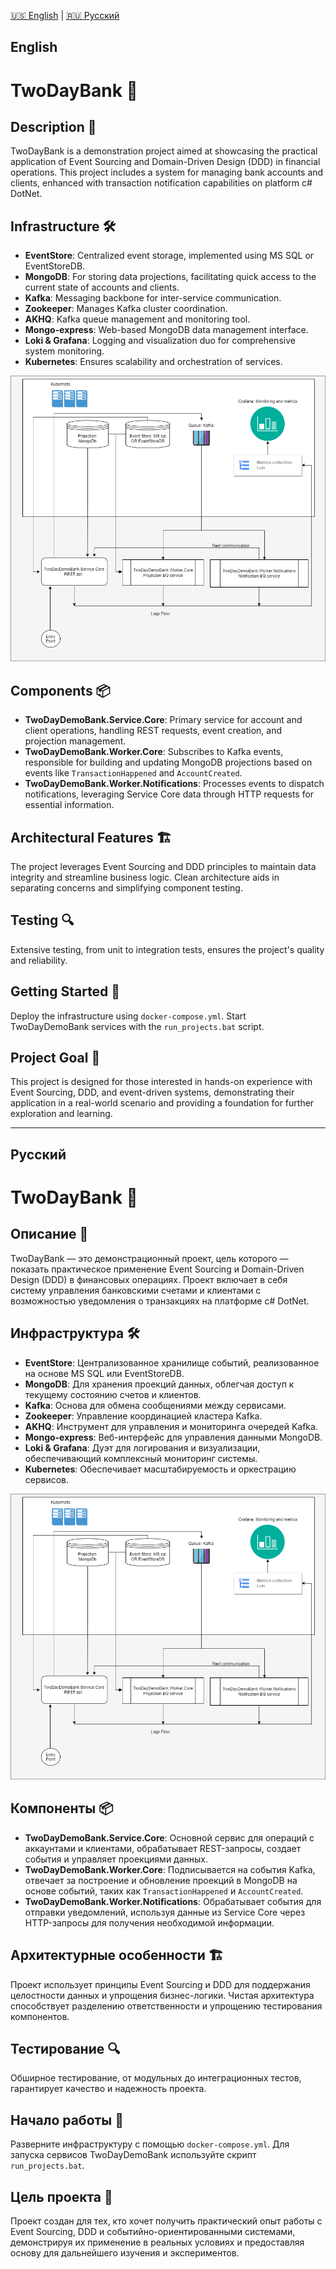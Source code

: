 ﻿[🇺🇸 English](#english) | [🇷🇺 Русский](#русский)

## English

# TwoDayBank 🏦

## Description 📝

TwoDayBank is a demonstration project aimed at showcasing the practical application of Event Sourcing and Domain-Driven Design (DDD) in financial operations. This project includes a system for managing bank accounts and clients, enhanced with transaction notification capabilities  on platform c# DotNet.

## Infrastructure 🛠️

- **EventStore**: Centralized event storage, implemented using MS SQL or EventStoreDB.
- **MongoDB**: For storing data projections, facilitating quick access to the current state of accounts and clients.
- **Kafka**: Messaging backbone for inter-service communication.
- **Zookeeper**: Manages Kafka cluster coordination.
- **AKHQ**: Kafka queue management and monitoring tool.
- **Mongo-express**: Web-based MongoDB data management interface.
- **Loki & Grafana**: Logging and visualization duo for comprehensive system monitoring.
- **Kubernetes**: Ensures scalability and orchestration of services.

![Infrastructure Diagram](assets/TwoDayBankInfrastructure.png)

## Components 📦

- **TwoDayDemoBank.Service.Core**: Primary service for account and client operations, handling REST requests, event creation, and projection management.
- **TwoDayDemoBank.Worker.Core**: Subscribes to Kafka events, responsible for building and updating MongoDB projections based on events like `TransactionHappened` and `AccountCreated`.
- **TwoDayDemoBank.Worker.Notifications**: Processes events to dispatch notifications, leveraging Service Core data through HTTP requests for essential information.

## Architectural Features 🏗️

The project leverages Event Sourcing and DDD principles to maintain data integrity and streamline business logic. Clean architecture aids in separating concerns and simplifying component testing.

## Testing 🔍

Extensive testing, from unit to integration tests, ensures the project's quality and reliability.

## Getting Started 🚀

Deploy the infrastructure using `docker-compose.yml`. Start TwoDayDemoBank services with the `run_projects.bat` script.

## Project Goal 🎯

This project is designed for those interested in hands-on experience with Event Sourcing, DDD, and event-driven systems, demonstrating their application in a real-world scenario and providing a foundation for further exploration and learning.

---

## Русский

# TwoDayBank 🏦

## Описание 📝

TwoDayBank — это демонстрационный проект, цель которого — показать практическое применение Event Sourcing и Domain-Driven Design (DDD) в финансовых операциях. Проект включает в себя систему управления банковскими счетами и клиентами с возможностью уведомления о транзакциях на платформе c# DotNet.

## Инфраструктура 🛠️

- **EventStore**: Централизованное хранилище событий, реализованное на основе MS SQL или EventStoreDB.
- **MongoDB**: Для хранения проекций данных, облегчая доступ к текущему состоянию счетов и клиентов.
- **Kafka**: Основа для обмена сообщениями между сервисами.
- **Zookeeper**: Управление координацией кластера Kafka.
- **AKHQ**: Инструмент для управления и мониторинга очередей Kafka.
- **Mongo-express**: Веб-интерфейс для управления данными MongoDB.
- **Loki & Grafana**: Дуэт для логирования и визуализации, обеспечивающий комплексный мониторинг системы.
- **Kubernetes**: Обеспечивает масштабируемость и оркестрацию сервисов.

![Infrastructure Diagram](assets/TwoDayBankInfrastructure.png)

## Компоненты 📦

- **TwoDayDemoBank.Service.Core**: Основной сервис для операций с аккаунтами и клиентами, обрабатывает REST-запросы, создает события и управляет проекциями данных.
- **TwoDayDemoBank.Worker.Core**: Подписывается на события Kafka, отвечает за построение и обновление проекций в MongoDB на основе событий, таких как `TransactionHappened` и `AccountCreated`.
- **TwoDayDemoBank.Worker.Notifications**: Обрабатывает события для отправки уведомлений, используя данные из Service Core через HTTP-запросы для получения необходимой информации.

## Архитектурные особенности 🏗️

Проект использует принципы Event Sourcing и DDD для поддержания целостности данных и упрощения бизнес-логики. Чистая архитектура способствует разделению ответственности и упрощению тестирования компонентов.

## Тестирование 🔍

Обширное тестирование, от модульных до интеграционных тестов, гарантирует качество и надежность проекта.

## Начало работы 🚀

Разверните инфраструктуру с помощью `docker-compose.yml`. Для запуска сервисов TwoDayDemoBank используйте скрипт `run_projects.bat`.

## Цель проекта 🎯

Проект создан для тех, кто хочет получить практический опыт работы с Event Sourcing, DDD и событийно-ориентированными системами, демонстрируя их применение в реальных условиях и предоставляя основу для дальнейшего изучения и экспериментов.
